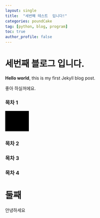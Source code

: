 ```yaml
---
layout: single
title:  "세번째 테스트  입니다!"
categories: poundCake
tag: [python, blog, program]
toc: true
author_profile: false
---
```


# 세번째 블로그 입니다.

**Hello world**, this is my first Jekyll blog post.

좋아 하실꺼에요.

### 목차 1

![log](/images/2022-03-12-first/log.png)

### 목차 2

### 목차 3

### 목차 4



# 둘째

안녕하세요
